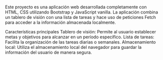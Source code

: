 Este proyecto es una aplicación web desarrollada completamente con HTML, CSS utilizando Bootstrap y JavaScript vanilla. La aplicación combina un tablero de visión con una lista de tareas y hace uso de peticiones Fetch para acceder a la información almacenada localmente.

Características principales
Tablero de visión: Permite al usuario establecer metas y objetivos para alcanzar en un período específico.
Lista de tareas: Facilita la organización de las tareas diarias o semanales.
Almacenamiento local: Utiliza el almacenamiento local del navegador para guardar la información del usuario de manera segura.
